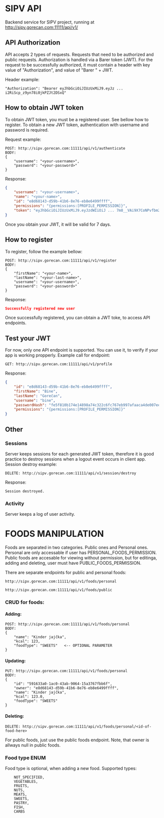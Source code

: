 # SIPV API

Backend service for SIPV project, running at http://sipv.gorecan.com:11111/api/v1/

## API Authorization

API accepts 2 types of requests. Requests that need to be authorized and public requests. Authorization is handled via a Barer token (JWT). For the request to be successfully authorized, it must contain a header with key value of "Authorization", and value of "Barer " + JWT. 

Header example:

```
"Authorization": "Bearer eyJhbGciOiJIUzUxMiJ9.eyJz ... i2RiScp_z9yn78i0jkPZJt2DSxQ"
```

## How to obtain JWT token 

To obtain JWT token, you must be a registered user. See bellow how to register. To obtain a new JWT token, authentication with username and password is required.

Request example:
```
POST: http://sipv.gorecan.com:11111/api/v1/authenticate
BODY:
{
    "username": "<your-username>",
    "password": "<your-password>" 
}
```
Response:
```json
{
    "username": "<your-username>",
    "name": "<your-name>",
    "id": "e8d68143-d59b-41b6-8e76-eb8e6499ffff",
    "permissions": "{permissions:[PROFILE_PERMISSION]}",
    "token": "eyJhbGciOiJIUzUxMiJ9.eyJzdWIiOiJ ... 7m8__VAi9X7CoNPvfbm25UaRE_rh0frwdHGQ"
}
```
Once you obtain your JWT, it will be valid for 7 days.


## How to register

To register, follow the example bellow:

```
POST: http://sipv.gorecan.com:11111/api/v1/register
BODY:
{
    "firstName": "<your-name>",
    "lastName": "<your-last-name>",
    "username": "<your-username>",
    "password": "<your-password>"
}
```
Response:
```json
Successfully registered new user
```
Once successfully registered, you can obtain a JWT toke, to access API endpoints.


## Test your JWT

For now, only one API endpoint is supported. You can use it, to verify if your app is working propperly.
Example call for endpoint:
```
GET: http://sipv.gorecan.com:11111/api/v1/profile
```
Response:
```json
{
    "id": "e8d68143-d59b-41b6-8e76-eb8e6499ffff",
    "firstName": "Bine",
    "lastName": "Gorečan",
    "username": "bine",
    "passwordHash": "fe5f810b174e14898a74c322c6fc767eb997afaaca4de007ee4248d5a7066778",
    "permissions": "{permissions:[PROFILE_PERMISSION]}"
}
```


## Other

### Sessions
Server keeps sessions for each generated JWT token, therefore it is good practice to destroy sessions when a logout event occurs in client app.
Session destroy example:
```
DELETE: http://sipv.gorecan.com:11111/api/v1/session/destroy
```
Response:
```
Session destroyed.
```


### Activity
Server keeps a log of user activity.


# FOODS MANIPULATION
Foods are separated in two categories. Public ones and Personal ones. Personal are only accessable if user has PERSONAL_FOODS_PERMISSION. Public foods are accesable for viewing without permission, but for editinga, adding and deleting, user must have PUBLIC_FOODS_PERMISSION.

There are separate endpoints for public and personal foods:
```
http://sipv.gorecan.com:11111/api/v1/foods/personal
```
```
http://sipv.gorecan.com:11111/api/v1/foods/public
```

### CRUD for foods:

#### Adding:
```
POST: http://sipv.gorecan.com:11111/api/v1/foods/personal
BODY:
{
    "name": "Kinder jajčka",
    "kcal": 123,
    "foodType": "SWEETS"   <-- OPTIONAL PARAMETER
}
```

#### Updating:
```
PUT: http://sipv.gorecan.com:11111/api/v1/foods/personal
BODY:
{
    "id": "591633a0-1ac0-43ab-9064-15a3767fbb6f",
    "owner": "e8d68143-d59b-41b6-8e76-eb8e6499ffff",
    "name": "Kinder jajčka",
    "kcal": 123.0,
    "foodType": "SWEETS"
}
```

#### Deleting:
```
DELETE: http://sipv.gorecan.com:11111/api/v1/foods/personal/<id-of-food-here>
```

For public foods, just use the public foods endpoint. Note, that owner is allways null in public foods.

### Food type ENUM
Food type is optional, when adding a new food.
Supported types:
```
    NOT_SPECIFIED,
    VEGETABLES,
    FRUITS,
    NUTS,
    MEATS,
    SWEETS,
    PASTRY,
    FISH,
    CARBS
```